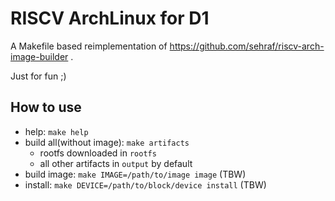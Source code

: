 # RISCV ArchLinux for D1

A Makefile based reimplementation of https://github.com/sehraf/riscv-arch-image-builder .

Just for fun ;)

## How to use

+ help: `make help`
+ build all(without image): `make artifacts`
    - rootfs downloaded in `rootfs`
    - all other artifacts in `output` by default
+ build image: `make IMAGE=/path/to/image image` (TBW)
+ install: `make DEVICE=/path/to/block/device install` (TBW)

